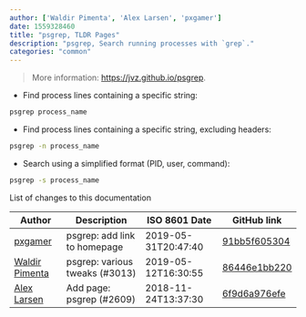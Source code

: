 ```yaml
---
author: ['Waldir Pimenta', 'Alex Larsen', 'pxgamer']
date: 1559328460
title: "psgrep, TLDR Pages"
description: "psgrep, Search running processes with `grep`."
categories: "common"
---
```

> More information: <https://jvz.github.io/psgrep>.

- Find process lines containing a specific string:

```bash
psgrep process_name
```

- Find process lines containing a specific string, excluding headers:

```bash
psgrep -n process_name
```

- Search using a simplified format (PID, user, command):

```bash
psgrep -s process_name
```
List of changes to this documentation


Author | Description | ISO 8601 Date | GitHub link
------|-----|-----|-----
[pxgamer](mailto:owzie123@gmail.com) | psgrep: add link to homepage | 2019-05-31T20:47:40 | [91bb5f605304](https://github.com/tldr-pages/tldr/commit/91bb5f605304417ebd0e4dbcc6514582c5659711)
[Waldir Pimenta](mailto:waldyrious@gmail.com) | psgrep: various tweaks (#3013) | 2019-05-12T16:30:55 | [86446e1bb220](https://github.com/tldr-pages/tldr/commit/86446e1bb2200b7fa7960f2d57bc641d03e84c94)
[Alex Larsen](mailto:alarsen0112@gmail.com) | Add page: psgrep (#2609) | 2018-11-24T13:37:30 | [6f9d6a976efe](https://github.com/tldr-pages/tldr/commit/6f9d6a976efe01045c8977e526e42ce097313742)

